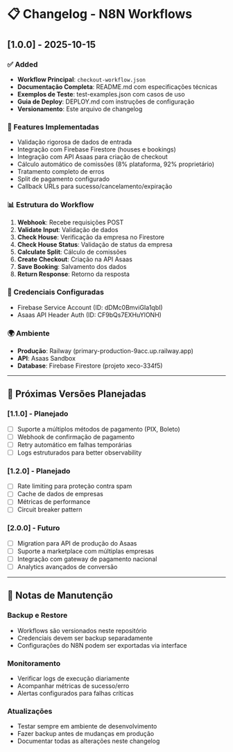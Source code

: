 # 📋 Changelog - N8N Workflows

## [1.0.0] - 2025-10-15

### ✅ Added
- **Workflow Principal**: `checkout-workflow.json`
- **Documentação Completa**: README.md com especificações técnicas
- **Exemplos de Teste**: test-examples.json com casos de uso
- **Guia de Deploy**: DEPLOY.md com instruções de configuração
- **Versionamento**: Este arquivo de changelog

### 🔧 Features Implementadas
- Validação rigorosa de dados de entrada
- Integração com Firebase Firestore (houses e bookings)
- Integração com API Asaas para criação de checkout
- Cálculo automático de comissões (8% plataforma, 92% proprietário)
- Tratamento completo de erros
- Split de pagamento configurado
- Callback URLs para sucesso/cancelamento/expiração

### 📊 Estrutura do Workflow
1. **Webhook**: Recebe requisições POST
2. **Validate Input**: Validação de dados
3. **Check House**: Verificação da empresa no Firestore
4. **Check House Status**: Validação de status da empresa
5. **Calculate Split**: Cálculo de comissões
6. **Create Checkout**: Criação na API Asaas
7. **Save Booking**: Salvamento dos dados
8. **Return Response**: Retorno da resposta

### 🔐 Credenciais Configuradas
- Firebase Service Account (ID: dDMc0BmviGIa1qbI)
- Asaas API Header Auth (ID: CF9bQs7EXHuYlONH)

### 🌍 Ambiente
- **Produção**: Railway (primary-production-9acc.up.railway.app)
- **API**: Asaas Sandbox
- **Database**: Firebase Firestore (projeto xeco-334f5)

---

## 🎯 Próximas Versões Planejadas

### [1.1.0] - Planejado
- [ ] Suporte a múltiplos métodos de pagamento (PIX, Boleto)
- [ ] Webhook de confirmação de pagamento
- [ ] Retry automático em falhas temporárias
- [ ] Logs estruturados para better observability

### [1.2.0] - Planejado  
- [ ] Rate limiting para proteção contra spam
- [ ] Cache de dados de empresas
- [ ] Métricas de performance
- [ ] Circuit breaker pattern

### [2.0.0] - Futuro
- [ ] Migration para API de produção do Asaas
- [ ] Suporte a marketplace com múltiplas empresas
- [ ] Integração com gateway de pagamento nacional
- [ ] Analytics avançados de conversão

---

## 📝 Notas de Manutenção

### Backup e Restore
- Workflows são versionados neste repositório
- Credenciais devem ser backup separadamente
- Configurações do N8N podem ser exportadas via interface

### Monitoramento
- Verificar logs de execução diariamente
- Acompanhar métricas de sucesso/erro
- Alertas configurados para falhas críticas

### Atualizações
- Testar sempre em ambiente de desenvolvimento
- Fazer backup antes de mudanças em produção
- Documentar todas as alterações neste changelog